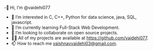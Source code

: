  -👋 Hi, I’m @vaidehi077
- 👀 I’m interested in C, C++, Python for data science, java, SQL, javascript.
- 🌱 I’m currently learning Full-Stack Web Development.
- 💞️ I’m looking to collaborate on open source projects.
- 👩‍💻 All of my projects are available at https://github.com/vaidehi077.
- 📫 How to reach me vaishnavvaidehi03@gmail.com.


<!---
vaidehi077/vaidehi077 is a ✨ special ✨ repository because its `README.md` (this file) appears on your GitHub profile.
You can click the Preview link to take a look at your changes.
--->

